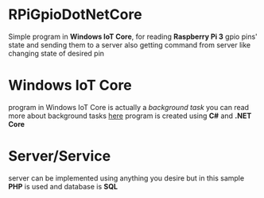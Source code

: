# RPiGpioDotNetCore
Simple program in **Windows IoT Core**, for reading **Raspberry Pi 3** gpio pins' state and sending them to a server
also getting command from server like changing state of desired pin
# Windows IoT Core
program in Windows IoT Core is actually a *background task* you can read more about background tasks [here](https://docs.microsoft.com/en-us/windows/iot-core/develop-your-app/backgroundapplications)
program is created using **C#** and **.NET Core**
# Server/Service
server can be implemented using anything you desire but in this sample **PHP** is used and database is **SQL**
